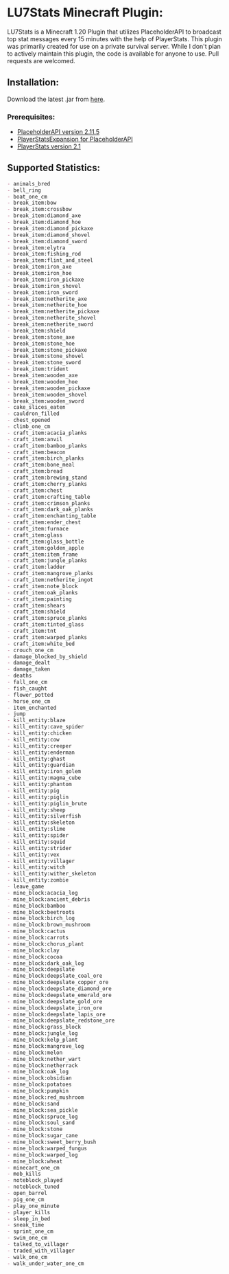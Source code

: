 # LU7Stats Minecraft Plugin:

LU7Stats is a Minecraft 1.20 Plugin that utilizes PlaceholderAPI to broadcast top stat messages every 15 minutes with the help of PlayerStats. This plugin was primarily created for use on a private survival server. While I don't plan to actively maintain this plugin, the code is available for anyone to use. Pull requests are welcomed.

## Installation:

Download the latest .jar from [here](https://github.com/LuckVintage/LU7Stats/raw/main/target/lu7stats-1.0-SNAPSHOT.jar).

### Prerequisites:

- [PlaceholderAPI version 2.11.5](https://repo.extendedclip.com/content/repositories/placeholderapi/me/clip/placeholderapi/2.11.5/placeholderapi-2.11.5.jar)
- [PlayerStatsExpansion for PlaceholderAPI](https://github.com/Artemis-the-gr8/PlayerStatsExpansion)
- [PlayerStats version 2.1](https://github.com/itHotL/PlayerStats)

## Supported Statistics:

```markdown
- animals_bred
- bell_ring
- boat_one_cm
- break_item:bow
- break_item:crossbow
- break_item:diamond_axe
- break_item:diamond_hoe
- break_item:diamond_pickaxe
- break_item:diamond_shovel
- break_item:diamond_sword
- break_item:elytra
- break_item:fishing_rod
- break_item:flint_and_steel
- break_item:iron_axe
- break_item:iron_hoe
- break_item:iron_pickaxe
- break_item:iron_shovel
- break_item:iron_sword
- break_item:netherite_axe
- break_item:netherite_hoe
- break_item:netherite_pickaxe
- break_item:netherite_shovel
- break_item:netherite_sword
- break_item:shield
- break_item:stone_axe
- break_item:stone_hoe
- break_item:stone_pickaxe
- break_item:stone_shovel
- break_item:stone_sword
- break_item:trident
- break_item:wooden_axe
- break_item:wooden_hoe
- break_item:wooden_pickaxe
- break_item:wooden_shovel
- break_item:wooden_sword
- cake_slices_eaten
- cauldron_filled
- chest_opened
- climb_one_cm
- craft_item:acacia_planks
- craft_item:anvil
- craft_item:bamboo_planks
- craft_item:beacon
- craft_item:birch_planks
- craft_item:bone_meal
- craft_item:bread
- craft_item:brewing_stand
- craft_item:cherry_planks
- craft_item:chest
- craft_item:crafting_table
- craft_item:crimson_planks
- craft_item:dark_oak_planks
- craft_item:enchanting_table
- craft_item:ender_chest
- craft_item:furnace
- craft_item:glass
- craft_item:glass_bottle
- craft_item:golden_apple
- craft_item:item_frame
- craft_item:jungle_planks
- craft_item:ladder
- craft_item:mangrove_planks
- craft_item:netherite_ingot
- craft_item:note_block
- craft_item:oak_planks
- craft_item:painting
- craft_item:shears
- craft_item:shield
- craft_item:spruce_planks
- craft_item:tinted_glass
- craft_item:tnt
- craft_item:warped_planks
- craft_item:white_bed
- crouch_one_cm
- damage_blocked_by_shield
- damage_dealt
- damage_taken
- deaths
- fall_one_cm
- fish_caught
- flower_potted
- horse_one_cm
- item_enchanted
- jump
- kill_entity:blaze
- kill_entity:cave_spider
- kill_entity:chicken
- kill_entity:cow
- kill_entity:creeper
- kill_entity:enderman
- kill_entity:ghast
- kill_entity:guardian
- kill_entity:iron_golem
- kill_entity:magma_cube
- kill_entity:phantom
- kill_entity:pig
- kill_entity:piglin
- kill_entity:piglin_brute
- kill_entity:sheep
- kill_entity:silverfish
- kill_entity:skeleton
- kill_entity:slime
- kill_entity:spider
- kill_entity:squid
- kill_entity:strider
- kill_entity:vex
- kill_entity:villager
- kill_entity:witch
- kill_entity:wither_skeleton
- kill_entity:zombie
- leave_game
- mine_block:acacia_log
- mine_block:ancient_debris
- mine_block:bamboo
- mine_block:beetroots
- mine_block:birch_log
- mine_block:brown_mushroom
- mine_block:cactus
- mine_block:carrots
- mine_block:chorus_plant
- mine_block:clay
- mine_block:cocoa
- mine_block:dark_oak_log
- mine_block:deepslate
- mine_block:deepslate_coal_ore
- mine_block:deepslate_copper_ore
- mine_block:deepslate_diamond_ore
- mine_block:deepslate_emerald_ore
- mine_block:deepslate_gold_ore
- mine_block:deepslate_iron_ore
- mine_block:deepslate_lapis_ore
- mine_block:deepslate_redstone_ore
- mine_block:grass_block
- mine_block:jungle_log
- mine_block:kelp_plant
- mine_block:mangrove_log
- mine_block:melon
- mine_block:nether_wart
- mine_block:netherrack
- mine_block:oak_log
- mine_block:obsidian
- mine_block:potatoes
- mine_block:pumpkin
- mine_block:red_mushroom
- mine_block:sand
- mine_block:sea_pickle
- mine_block:spruce_log
- mine_block:soul_sand
- mine_block:stone
- mine_block:sugar_cane
- mine_block:sweet_berry_bush
- mine_block:warped_fungus
- mine_block:warped_log
- mine_block:wheat
- minecart_one_cm
- mob_kills
- noteblock_played
- noteblock_tuned
- open_barrel
- pig_one_cm
- play_one_minute
- player_kills
- sleep_in_bed
- sneak_time
- sprint_one_cm
- swim_one_cm
- talked_to_villager
- traded_with_villager
- walk_one_cm
- walk_under_water_one_cm
